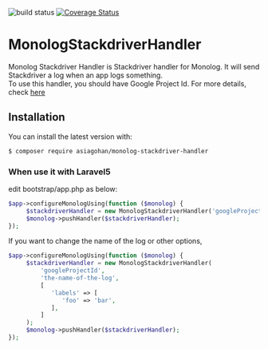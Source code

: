 ![build status](https://travis-ci.org/asiagohan/MonologStackdriverHandler.svg?branch=master)
[![Coverage Status](https://coveralls.io/repos/github/asiagohan/MonologStackdriverHandler/badge.svg?branch=master)](https://coveralls.io/github/asiagohan/MonologStackdriverHandler?branch=master)
# MonologStackdriverHandler
Monolog Stackdriver Handler is Stackdriver handler for Monolog. It will send Stackdriver a log when an app logs something.  
To use this handler, you should have Google Project Id. For more details, check [here](http://www.stackdriver.com/)

## Installation
You can install the latest version with:
```bash
$ composer require asiagohan/monolog-stackdriver-handler
```

### When use it with Laravel5
edit bootstrap/app.php as below:
```php
$app->configureMonologUsing(function ($monolog) {
     $stackdriverHandler = new MonologStackdriverHandler('googleProjectId');
     $monolog->pushHandler($stackdriverHandler);
});
```

If you want to change the name of the log or other options,
```php
$app->configureMonologUsing(function ($monolog) {
     $stackdriverHandler = new MonologStackdriverHandler(
         'googleProjectId',
         'the-name-of-the-log',
         [
            'labels' => [
               'foo' => 'bar',
            ],
         ]
     );
     $monolog->pushHandler($stackdriverHandler);
});
```
